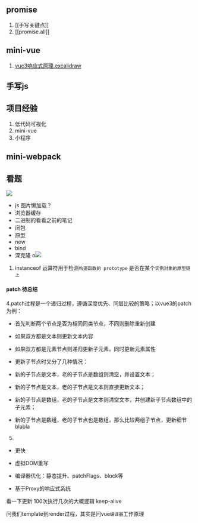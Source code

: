 ## promise
1. [[手写关键点]]
2. [[promise.all]]
## mini-vue
1. [vue3响应式原理.excalidraw](vue3响应式原理.excalidraw.md)
## 手写js
## 项目经验
1. 低代码可视化
2. mini-vue 
3. 小程序

## mini-webpack





## 看题
![](Pasted%20image%2020220801162907.png)
- js 图片懒加载？
- 浏览器缓存
- 二进制的看看之前的笔记
- 闭包
- 原型
- new
- bind
- 深克隆
o![](Pasted%20image%2020220802145058.png)
1. instanceof 运算符用于检测`构造函数的 prototype` 是否在某个`实例对象的原型链上`





#### patch 待总结
4.patch过程是一个递归过程，遵循深度优先、同层比较的策略；以vue3的patch为例：

-   首先判断两个节点是否为相同同类节点，不同则删除重新创建
    
-   如果双方都是文本则更新文本内容
    
-   如果双方都是元素节点则递归更新子元素，同时更新元素属性
    
-   更新子节点时又分了几种情况：
    

-   新的子节点是文本，老的子节点是数组则清空，并设置文本；
    
-   新的子节点是文本，老的子节点是文本则直接更新文本；
    
-   新的子节点是数组，老的子节点是文本则清空文本，并创建新子节点数组中的子元素；
    
-   新的子节点是数组，老的子节点也是数组，那么比较两组子节点，更新细节blabla
    

5.


-   更快
-   虚拟DOM重写
    
-   编译器优化：静态提升、patchFlags、block等
    
-   基于Proxy的响应式系统

看一下更新 100次执行几次的大概逻辑
keep-alive


问我们template到render过程，其实是问vue`编译器`工作原理